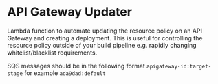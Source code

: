 API Gateway Updater
======

Lambda function to automate updating the resource policy on an API Gateway and creating a deployment.  This is useful for controlling the resource policy outside of your build pipeline e.g. rapidly changing whitelist/blacklist requirements.

SQS messages should be in the following format `apigateway-id:target-stage` for example `ada9dad:default`

